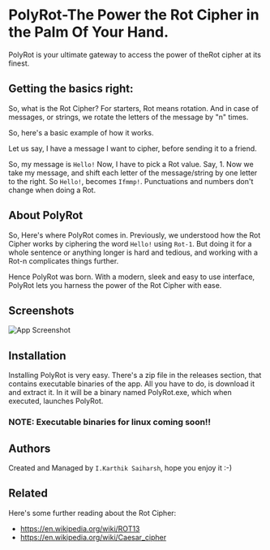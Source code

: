 
# PolyRot-The Power the Rot Cipher in the Palm Of Your Hand.

PolyRot is your ultimate gateway to access the power of theRot cipher at its finest.




## Getting the basics right:

So, what is the Rot Cipher? For starters, Rot means rotation.
And in case of messages, or strings, we rotate the letters of the message by "n" times.

So, here's a basic example of how it works.

Let us say, I have a message I want to cipher, before sending it to a friend.

So, my message is ```Hello!```
Now, I have to pick a Rot value. Say, 1.
Now we take my message, and shift each letter of the message/string by one letter to the right.
So ```Hello!```, becomes ```Ifmmp!```.
Punctuations and numbers don't change when doing a Rot. 


## About PolyRot

So, Here's where PolyRot comes in. Previously, we understood how the Rot Cipher works by ciphering the word ```Hello!``` using ```Rot-1```.
But doing it for a whole sentence or anything longer is hard and tedious, and working with a Rot-n complicates things further.

Hence PolyRot was born. With a modern, sleek and easy to use interface, PolyRot lets you harness the power of the Rot Cipher with ease.

## Screenshots

![App Screenshot](https://via.placeholder.com/468x300?text=App+Screenshot+Here)


## Installation

Installing PolyRot is very easy. There's a zip file in the releases section, that contains executable binaries of the app. All you have to do, is download it and extract it. In it will be a binary named PolyRot.exe, which when executed, launches PolyRot.

### NOTE: Executable binaries for linux coming soon!!

## Authors
Created and Managed by ```I.Karthik Saiharsh```, hope you enjoy it :-)


## Related
Here's some further reading about the Rot Cipher:
- https://en.wikipedia.org/wiki/ROT13
- https://en.wikipedia.org/wiki/Caesar_cipher
